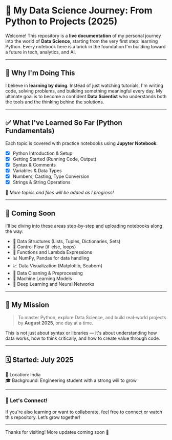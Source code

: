 # 🌟 My Data Science Journey: From Python to Projects (2025)

Welcome! This repository is a **live documentation** of my personal journey into the world of **Data Science**, starting from the very first step: learning Python. Every notebook here is a brick in the foundation I'm building toward a future in tech, analytics, and AI.

---

## 🧠 Why I'm Doing This

I believe in **learning by doing**. Instead of just watching tutorials, I'm writing code, solving problems, and building something meaningful every day. My ultimate goal is to become a confident **Data Scientist** who understands both the tools and the thinking behind the solutions.

---

## ✅ What I've Learned So Far (Python Fundamentals)

Each topic is covered with practice notebooks using **Jupyter Notebook**.

- [x] Python Introduction & Setup  
- [x] Getting Started (Running Code, Output)  
- [x] Syntax & Comments  
- [x] Variables & Data Types  
- [x] Numbers, Casting, Type Conversion  
- [x] Strings & String Operations  

🔄 *More topics and files will be added as I progress!*

---

## 🚧 Coming Soon

I'll be diving into these areas step-by-step and uploading notebooks along the way:

- 📂 Data Structures (Lists, Tuples, Dictionaries, Sets)
- 🔁 Control Flow (if-else, loops)
- 🧩 Functions and Lambda Expressions
- 📊 NumPy, Pandas for data handling
- 📈 Data Visualization (Matplotlib, Seaborn)
- 🧹 Data Cleaning & Preprocessing
- 🤖 Machine Learning Models
- 🧠 Deep Learning and Neural Networks

---

## 🎯 My Mission

> To master Python, explore Data Science, and build real-world projects by **August 2025**, one day at a time.

This is not just about syntax or libraries — it's about understanding how data works, how to think critically, and how to create value through code.

---

## 🗓️ Started: July 2025  
📍 Location: India  
🎓 Background: Engineering student with a strong will to grow

---

### 💬 Let's Connect!

If you're also learning or want to collaborate, feel free to connect or watch this repository. Let’s grow together!

---

Thanks for visiting! More updates coming soon 🚀

